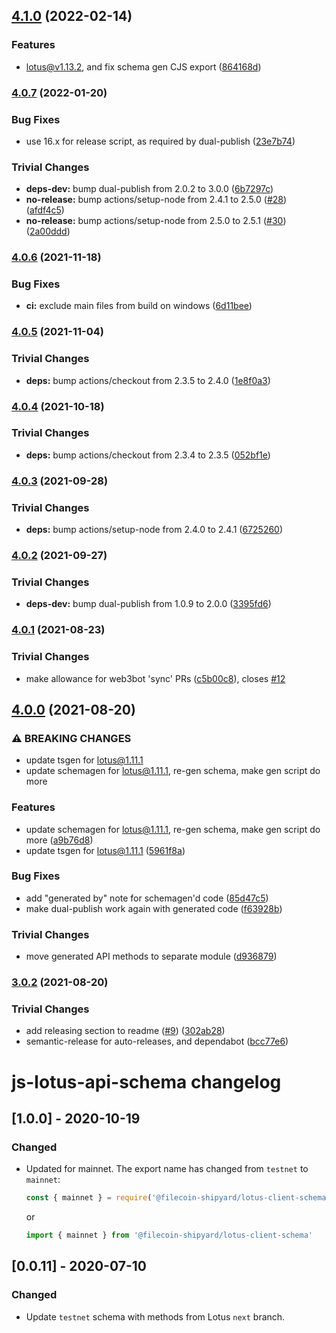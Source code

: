 ## [4.1.0](https://github.com/filecoin-shipyard/js-lotus-client-schema/compare/v4.0.7...v4.1.0) (2022-02-14)


### Features

* lotus@v1.13.2, and fix schema gen CJS export ([864168d](https://github.com/filecoin-shipyard/js-lotus-client-schema/commit/864168d7e07ca7faef61258499f06346b6382364))

### [4.0.7](https://github.com/filecoin-shipyard/js-lotus-client-schema/compare/v4.0.6...v4.0.7) (2022-01-20)


### Bug Fixes

* use 16.x for release script, as required by dual-publish ([23e7b74](https://github.com/filecoin-shipyard/js-lotus-client-schema/commit/23e7b740ab83098ff14095d49a83c3838a9096d2))


### Trivial Changes

* **deps-dev:** bump dual-publish from 2.0.2 to 3.0.0 ([6b7297c](https://github.com/filecoin-shipyard/js-lotus-client-schema/commit/6b7297caba22c9ef9623b94cd222cbe0968bc840))
* **no-release:** bump actions/setup-node from 2.4.1 to 2.5.0 ([#28](https://github.com/filecoin-shipyard/js-lotus-client-schema/issues/28)) ([afdf4c5](https://github.com/filecoin-shipyard/js-lotus-client-schema/commit/afdf4c543ac5f89d6b74a4e59507c4db367681dd))
* **no-release:** bump actions/setup-node from 2.5.0 to 2.5.1 ([#30](https://github.com/filecoin-shipyard/js-lotus-client-schema/issues/30)) ([2a00ddd](https://github.com/filecoin-shipyard/js-lotus-client-schema/commit/2a00ddd6f044601f0dc821c6e23457118159265a))

### [4.0.6](https://github.com/filecoin-shipyard/js-lotus-client-schema/compare/v4.0.5...v4.0.6) (2021-11-18)


### Bug Fixes

* **ci:** exclude main files from build on windows ([6d11bee](https://github.com/filecoin-shipyard/js-lotus-client-schema/commit/6d11bee6ec5dfd3014faab784a066f0d0c12c13a))

### [4.0.5](https://github.com/filecoin-shipyard/js-lotus-client-schema/compare/v4.0.4...v4.0.5) (2021-11-04)


### Trivial Changes

* **deps:** bump actions/checkout from 2.3.5 to 2.4.0 ([1e8f0a3](https://github.com/filecoin-shipyard/js-lotus-client-schema/commit/1e8f0a3598fc5531941d5230370731f8e4bee710))

### [4.0.4](https://github.com/filecoin-shipyard/js-lotus-client-schema/compare/v4.0.3...v4.0.4) (2021-10-18)


### Trivial Changes

* **deps:** bump actions/checkout from 2.3.4 to 2.3.5 ([052bf1e](https://github.com/filecoin-shipyard/js-lotus-client-schema/commit/052bf1ea5a3c9a157165c1ab890f1569ee19f5e2))

### [4.0.3](https://github.com/filecoin-shipyard/js-lotus-client-schema/compare/v4.0.2...v4.0.3) (2021-09-28)


### Trivial Changes

* **deps:** bump actions/setup-node from 2.4.0 to 2.4.1 ([6725260](https://github.com/filecoin-shipyard/js-lotus-client-schema/commit/6725260ea23fa7838c678698d6b9e169c39e45ed))

### [4.0.2](https://github.com/filecoin-shipyard/js-lotus-client-schema/compare/v4.0.1...v4.0.2) (2021-09-27)


### Trivial Changes

* **deps-dev:** bump dual-publish from 1.0.9 to 2.0.0 ([3395fd6](https://github.com/filecoin-shipyard/js-lotus-client-schema/commit/3395fd63248718245a591a100e5a2aa8fb2e0097))

### [4.0.1](https://github.com/filecoin-shipyard/js-lotus-client-schema/compare/v4.0.0...v4.0.1) (2021-08-23)


### Trivial Changes

* make allowance for web3bot 'sync' PRs ([c5b00c8](https://github.com/filecoin-shipyard/js-lotus-client-schema/commit/c5b00c83239860521e5eac4093310c6f9fbf9d56)), closes [#12](https://github.com/filecoin-shipyard/js-lotus-client-schema/issues/12)

## [4.0.0](https://github.com/filecoin-shipyard/js-lotus-client-schema/compare/v3.0.2...v4.0.0) (2021-08-20)


### ⚠ BREAKING CHANGES

* update tsgen for lotus@1.11.1
* update schemagen for lotus@1.11.1, re-gen schema, make gen script do more

### Features

* update schemagen for lotus@1.11.1, re-gen schema, make gen script do more ([a9b76d8](https://github.com/filecoin-shipyard/js-lotus-client-schema/commit/a9b76d86c67713b6fca9997855f9f2e441a68b16))
* update tsgen for lotus@1.11.1 ([5961f8a](https://github.com/filecoin-shipyard/js-lotus-client-schema/commit/5961f8ac176bff1fa7139d4dd9e74de4200bc359))


### Bug Fixes

* add "generated by" note for schemagen'd code ([85d47c5](https://github.com/filecoin-shipyard/js-lotus-client-schema/commit/85d47c5a2c086bc9448fb330d1b88624f53bb533))
* make dual-publish work again with generated code ([f63928b](https://github.com/filecoin-shipyard/js-lotus-client-schema/commit/f63928b1e343855e9a0dc99182df28af7d677d50))


### Trivial Changes

* move generated API methods to separate module ([d936879](https://github.com/filecoin-shipyard/js-lotus-client-schema/commit/d936879bebd146aca96e4366b0fdb86cf16e78b4))

### [3.0.2](https://github.com/filecoin-shipyard/js-lotus-client-schema/compare/v3.0.1...v3.0.2) (2021-08-20)


### Trivial Changes

* add releasing section to readme ([#9](https://github.com/filecoin-shipyard/js-lotus-client-schema/issues/9)) ([302ab28](https://github.com/filecoin-shipyard/js-lotus-client-schema/commit/302ab289de22d7e5f7344d1214095d67b54d0fac))
* semantic-release for auto-releases, and dependabot ([bcc77e6](https://github.com/filecoin-shipyard/js-lotus-client-schema/commit/bcc77e64f4b306879b67b2b5b5b383f38f603370))

# js-lotus-api-schema changelog


## [1.0.0] - 2020-10-19

### Changed
- Updated for mainnet. The export name has changed from `testnet` to `mainnet`:

    ```js
    const { mainnet } = require('@filecoin-shipyard/lotus-client-schema')
    ```
    or 
    ```js
    import { mainnet } from '@filecoin-shipyard/lotus-client-schema'
    ```

## [0.0.11] - 2020-07-10

### Changed
- Update `testnet` schema with methods from Lotus `next` branch.
